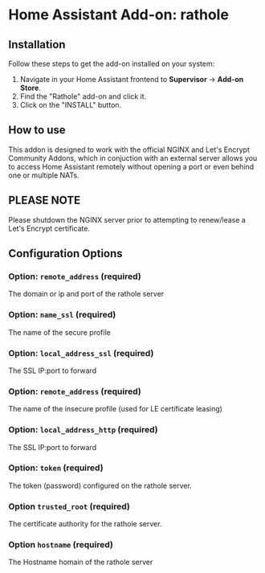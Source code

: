 # Home Assistant Add-on: rathole 

## Installation

Follow these steps to get the add-on installed on your system:

1. Navigate in your Home Assistant frontend to **Supervisor** -> **Add-on Store**.
2. Find the "Rathole" add-on and click it.
3. Click on the "INSTALL" button.

## How to use

This addon is designed to work with the official NGINX and Let's Encrypt Community Addons, which in conjuction with an external server allows you to access Home Assistant remotely without opening a port or even behind one or multiple NATs.

## PLEASE NOTE

Please shutdown the NGINX server prior to attempting to renew/lease a Let's Encrypt certificate.

## Configuration Options

### Option: `remote_address` (required)

The domain or ip and port of the rathole server

### Option: `name_ssl` (required)

The name of the secure profile

### Option: `local_address_ssl` (required)

The SSL IP:port to forward 

### Option: `remote_address` (required)

The name of the insecure profile (used for LE certificate leasing)

### Option: `local_address_http` (required)

The SSL IP:port to forward 

### Option: `token` (required)

The token (password) configured on the rathole server.

### Option `trusted_root` (required)

The certificate authority for the rathole server.

### Option `hostname` (required)

The Hostname homain of the rathole server
